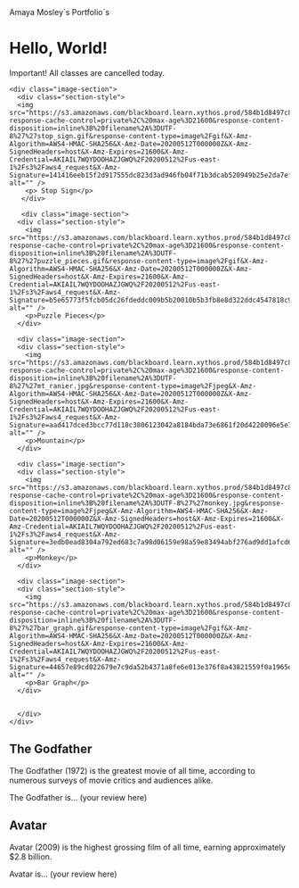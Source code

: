 <!DOCTYPE html>
<html>
    <head>Amaya Mosley`s Portfolio`s
    <link rel="stylesheet" href="styles/styles.css" />
  </head>
  <body>
    <h1>Hello, World!</h1>
    <p id="alert">Important! All classes are cancelled today.</p>

    <div class="image-section">
      <div class="section-style">
      <img src="https://s3.amazonaws.com/blackboard.learn.xythos.prod/584b1d8497c84/107179014?response-cache-control=private%2C%20max-age%3D21600&response-content-disposition=inline%3B%20filename%2A%3DUTF-8%27%27stop_sign.gif&response-content-type=image%2Fgif&X-Amz-Algorithm=AWS4-HMAC-SHA256&X-Amz-Date=20200512T000000Z&X-Amz-SignedHeaders=host&X-Amz-Expires=21600&X-Amz-Credential=AKIAIL7WQYDOOHAZJGWQ%2F20200512%2Fus-east-1%2Fs3%2Faws4_request&X-Amz-Signature=141416eeb15f2d917555dc823d3ad946fb04f71b3dcab520949b25e2da7ef886" alt="" />
        <p> Stop Sign</p>
       </div>
       
       <div class="image-section">
      <div class="section-style">
        <img src="https://s3.amazonaws.com/blackboard.learn.xythos.prod/584b1d8497c84/107179013?response-cache-control=private%2C%20max-age%3D21600&response-content-disposition=inline%3B%20filename%2A%3DUTF-8%27%27puzzle_pieces.gif&response-content-type=image%2Fgif&X-Amz-Algorithm=AWS4-HMAC-SHA256&X-Amz-Date=20200512T000000Z&X-Amz-SignedHeaders=host&X-Amz-Expires=21600&X-Amz-Credential=AKIAIL7WQYDOOHAZJGWQ%2F20200512%2Fus-east-1%2Fs3%2Faws4_request&X-Amz-Signature=b5e65773f5fcb05dc26fdeddc009b5b20010b5b3fb8e8d322ddc4547818c9881" alt="" />
        <p>Puzzle Pieces</p>
      </div>
      
      <div class="image-section">
      <div class="section-style">
        <img src="https://s3.amazonaws.com/blackboard.learn.xythos.prod/584b1d8497c84/107179012?response-cache-control=private%2C%20max-age%3D21600&response-content-disposition=inline%3B%20filename%2A%3DUTF-8%27%27mt_ranier.jpg&response-content-type=image%2Fjpeg&X-Amz-Algorithm=AWS4-HMAC-SHA256&X-Amz-Date=20200512T000000Z&X-Amz-SignedHeaders=host&X-Amz-Expires=21600&X-Amz-Credential=AKIAIL7WQYDOOHAZJGWQ%2F20200512%2Fus-east-1%2Fs3%2Faws4_request&X-Amz-Signature=aad417dced3bcc77d118c3806123042a8184bda73e6861f20d4220096e5e74f7" alt="" />
        <p>Mountain</p>
      </div>
      
      <div class="image-section">
      <div class="section-style">
        <img src="https://s3.amazonaws.com/blackboard.learn.xythos.prod/584b1d8497c84/107179011?response-cache-control=private%2C%20max-age%3D21600&response-content-disposition=inline%3B%20filename%2A%3DUTF-8%27%27monkey.jpg&response-content-type=image%2Fjpeg&X-Amz-Algorithm=AWS4-HMAC-SHA256&X-Amz-Date=20200512T000000Z&X-Amz-SignedHeaders=host&X-Amz-Expires=21600&X-Amz-Credential=AKIAIL7WQYDOOHAZJGWQ%2F20200512%2Fus-east-1%2Fs3%2Faws4_request&X-Amz-Signature=3edb0ead8304a792ed683c7a98d06159e98a59e83494abf276ad9dd1afcd68be" alt="" />
        <p>Monkey</p>
      </div>
      
      <div class="image-section">
      <div class="section-style">
        <img src="https://s3.amazonaws.com/blackboard.learn.xythos.prod/584b1d8497c84/107179010?response-cache-control=private%2C%20max-age%3D21600&response-content-disposition=inline%3B%20filename%2A%3DUTF-8%27%27bar_graph.gif&response-content-type=image%2Fgif&X-Amz-Algorithm=AWS4-HMAC-SHA256&X-Amz-Date=20200512T000000Z&X-Amz-SignedHeaders=host&X-Amz-Expires=21600&X-Amz-Credential=AKIAIL7WQYDOOHAZJGWQ%2F20200512%2Fus-east-1%2Fs3%2Faws4_request&X-Amz-Signature=44657e89cd022679e7c9da52b4371a8fe6e013e376f8a43821559f0a1965ed8d" alt="" />
        <p>Bar Graph</p>
      </div>
      
      
      </div>
    </div>
  </body>
</html>
   <div class="review">
    <h2>The Godfather</h2>
    <p class="summary">The Godfather (1972) is the greatest movie of all time,
      according to numerous surveys of movie critics and audiences alike.</p>
    <p>The Godfather is... (your review here)</p>
  </div>
  <div class="review">
    <h2>Avatar</h2>
    <p class="summary">Avatar (2009) is the highest grossing film of all time,
      earning approximately $2.8 billion.</p>
    <p>Avatar is... (your review here)</p>
  </div>
